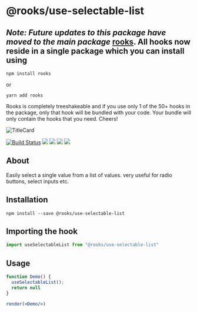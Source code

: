# @rooks/use-selectable-list

## *Note: Future updates to this package have moved to the main package* [rooks](https://npmjs.com/package/rooks). All hooks now reside in a single package which you can install using

```
npm install rooks
```

or 

```
yarn add rooks
```

Rooks is completely treeshakeable and if you use only 1 of the 50+ hooks in the package, only that hook will be bundled with your code. Your bundle will only contain the hooks that you need. Cheers!

![TitleCard](https://raw.githubusercontent.com/imbhargav5/rooks/HEAD/packages/selectable-list/title-card.svg)

[![Build Status](https://travis-ci.org/imbhargav5/rooks.svg?branch=master)](https://travis-ci.org/imbhargav5/rooks) ![](https://img.shields.io/npm/v/@rooks/use-selectable-list/latest.svg) ![](https://img.shields.io/npm/l/@rooks/use-selectable-list.svg) ![](https://img.shields.io/bundlephobia/min/@rooks/use-selectable-list.svg) ![](https://img.shields.io/david/imbhargav5/rooks.svg?path=packages%2Fselectable-list)



## About
Easily select a single value from a list of values. very useful for radio buttons, select inputs  etc. 


[//]: # (Main)

## Installation

```
npm install --save @rooks/use-selectable-list
```

## Importing the hook

```javascript
import useSelectableList from "@rooks/use-selectable-list"
```

## Usage

```jsx
function Demo() {
  useSelectableList();
  return null
}

render(<Demo/>)
```
